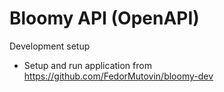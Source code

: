 # Bloomy API (OpenAPI)

Development setup
- Setup and run application from https://github.com/FedorMutovin/bloomy-dev
